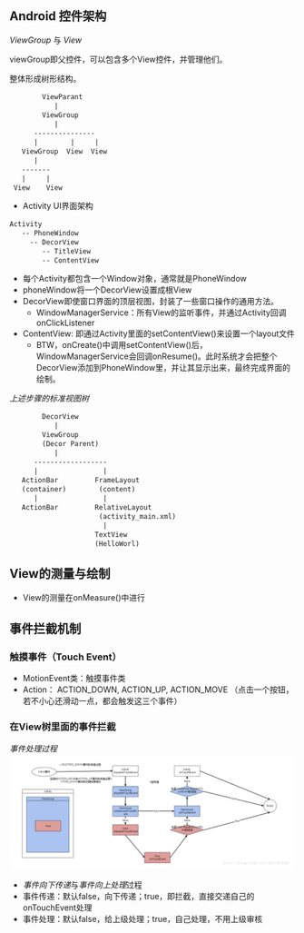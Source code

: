 ## Android 控件架构

*ViewGroup* 与 *View*

viewGroup即父控件，可以包含多个View控件，并管理他们。

整体形成树形结构。

```
        ViewParant
           |  
        ViewGroup
           |
      ---------------
      |        |     |
   ViewGroup  View  View
      |
   -------
   |     |
 View    View
```

* Activity UI界面架构
```
Activity 
   -- PhoneWindow
     -- DecorView
        -- TitleView
        -- ContentView
```
  * 每个Activity都包含一个Window对象，通常就是PhoneWindow
  * phoneWindow将一个DecorView设置成根View
  * DecorView即使窗口界面的顶层视图，封装了一些窗口操作的通用方法。
    * WindowManagerService：所有View的监听事件，并通过Activity回调onClickListener
  * ContentView: 即通过Activity里面的setContentView()来设置一个layout文件
    * BTW，onCreate()中调用setContentView()后，WindowManagerService会回调onResume()。此时系统才会把整个DecorView添加到PhoneWindow里，并让其显示出来，最终完成界面的绘制。
  
*上述步骤的标准视图树*

```
        DecorView
           |  
        ViewGroup
        (Decor Parent)
           |
      ------------------
      |                |
   ActionBar         FrameLayout
   (container)        (content)
      |                |
   ActionBar         RelativeLayout
                      (activity_main.xml)
                       |
                     TextView
                     (HelloWorl)
```

## View的测量与绘制
* View的测量在onMeasure()中进行

## 事件拦截机制

### 触摸事件（Touch Event）
* MotionEvent类：触摸事件类
* Action： ACTION_DOWN, ACTION_UP, ACTION_MOVE （点击一个按钮，若不小心还滑动一点，都会触发这三个事件）
### 在View树里面的事件拦截
*事件处理过程*
![](https://github.com/bingningO/AndroidKnowledgeSum/blob/master/images/event_process.png)
* *事件向下传递*与*事件向上处理*过程
* 事件传递：默认false，向下传递；true，即拦截，直接交递自己的onTouchEvent处理
* 事件处理：默认false，给上级处理；true，自己处理，不用上级审核
